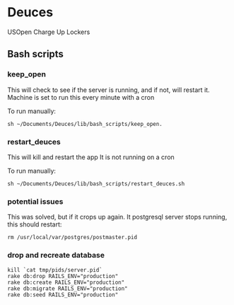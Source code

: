 # Deuces
USOpen Charge Up Lockers

## Bash scripts

### keep_open
This will check to see if the server is running, and if not, will restart it.
Machine is set to run this every minute with a cron

To run manually:
```
sh ~/Documents/Deuces/lib/bash_scripts/keep_open.
```

### restart_deuces
This will kill and restart the app
It is not running on a cron

To run manually:
```
sh ~/Documents/Deuces/lib/bash_scripts/restart_deuces.sh
```


### potential issues
This was solved, but if it crops up again.
It postgresql server stops running, this should restart:
```
rm /usr/local/var/postgres/postmaster.pid
```


### drop and recreate database

```
kill `cat tmp/pids/server.pid`
rake db:drop RAILS_ENV="production"
rake db:create RAILS_ENV="production"
rake db:migrate RAILS_ENV="production"
rake db:seed RAILS_ENV="production"
```
